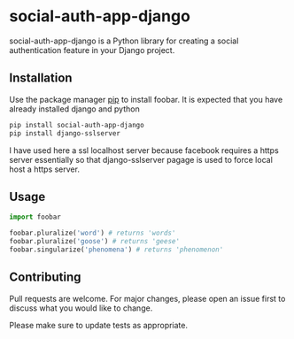 # social-auth-app-django

social-auth-app-django is a Python library for creating a social authentication feature in your Django project.

## Installation

Use the package manager [pip](https://pip.pypa.io/en/stable/) to install foobar. It is expected that you have already installed django and python

```bash
pip install social-auth-app-django
pip install django-sslserver
```

I have used here a ssl localhost server because facebook requires a https server essentially so that django-sslserver pagage is used to force local host a https server.

## Usage

```python
import foobar

foobar.pluralize('word') # returns 'words'
foobar.pluralize('goose') # returns 'geese'
foobar.singularize('phenomena') # returns 'phenomenon'
```

## Contributing
Pull requests are welcome. For major changes, please open an issue first to discuss what you would like to change.

Please make sure to update tests as appropriate.
